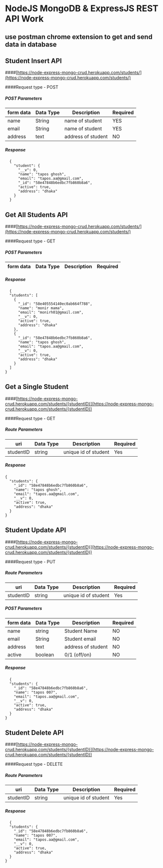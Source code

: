 
# NodeJS MongoDB & ExpressJS REST API Work
## use postman chrome extension to get and send data in database

## Student Insert API

####[https://node-express-mongo-crud.herokuapp.com/students/](https://node-express-mongo-crud.herokuapp.com/students/)

####Request type - POST



##### POST Parameters

form data | Data Type | Description | Required
--- | --- | --- | ---
name | String | name of student | YES
email| String | name of student | YES
address | text | address of student | NO


##### Response

```
  {
    "student": {
      "__v": 0,
      "name": "tapos ghosh",
      "email": "tapos.aa@gmail.com",
      "_id": "58e47848b6edbc7fb860b8a6",
      "active": true,
      "address": "dhaka"
    }
  }

```


## Get All Students API

####[https://node-express-mongo-crud.herokuapp.com/students/](https://node-express-mongo-crud.herokuapp.com/students/)

####Request type - GET



##### POST Parameters

form data | Data Type | Description | Required
--- | --- | --- | ---

##### Response

```
  {
  "students": [
    {
      "_id": "58e405554140ec0ab664f788",
      "name": "monir mama",
      "email": "monirh01@gmail.com",
      "__v": 0,
      "active": true,
      "address": "dhaka"
    },
    {
      "_id": "58e47848b6edbc7fb860b8a6",
      "name": "tapos ghosh",
      "email": "tapos.aa@gmail.com",
      "__v": 0,
      "active": true,
      "address": "dhaka"
    }
  ]
}

```

## Get a Single Student

####[https://node-express-mongo-crud.herokuapp.com/students/{studentID}](https://node-express-mongo-crud.herokuapp.com/students/{studentID})

####Request type - GET

##### Route Parameters
uri|Data Type | Description |Required
--- | --- | --- | ---
studentID | string | unique id of student | Yes

##### Response

```
{
  "students": {
    "_id": "58e47848b6edbc7fb860b8a6",
    "name": "tapos ghosh",
    "email": "tapos.aa@gmail.com",
    "__v": 0,
    "active": true,
    "address": "dhaka"
  }
}
```



## Student Update API

####[https://node-express-mongo-crud.herokuapp.com/students/{studentID}](https://node-express-mongo-crud.herokuapp.com/students/{studentID})

####Request type - PUT

##### Route Parameters
uri|Data Type | Description |Required
--- | --- | --- | ---
studentID | string | unique id of student | Yes



##### POST Parameters
form data | Data Type | Description | Required
--- | --- | --- | ---
name | string| Student Name | NO
email | String | Student email | NO
address |text | address of student  | NO
active | boolean | 0/1 (off/on) | NO


##### Response

```
  {
  "students": {
    "_id": "58e47848b6edbc7fb860b8a6",
    "name": "tapos 007",
    "email": "tapos.aa@gmail.com",
    "__v": 0,
    "active": true,
    "address": "dhaka"
  }
}
```


## Student Delete API

####[https://node-express-mongo-crud.herokuapp.com/students/{studentID}](https://node-express-mongo-crud.herokuapp.com/students/{studentID})

####Request type - DELETE

##### Route Parameters
uri|Data Type | Description |Required
--- | --- | --- | ---
studentID | string | unique id of student | Yes

##### Response

```
  {
  "students": {
    "_id": "58e47848b6edbc7fb860b8a6",
    "name": "tapos 007",
    "email": "tapos.aa@gmail.com",
    "__v": 0,
    "active": true,
    "address": "dhaka"
  }
}
```

